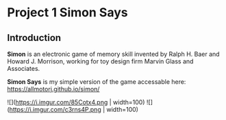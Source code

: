# Project 1 Simon Says

## Introduction

**Simon** is an electronic game of memory skill invented by Ralph H. Baer and Howard J. Morrison, working for toy design firm Marvin Glass and Associates.

**Simon Says** is my simple version of the game accessable here: https://allmotorj.github.io/simon/


![](https://i.imgur.com/85Cotx4.png | width=100) <span> ![](https://i.imgur.com/c3rns4P.png | width=100)</span>


